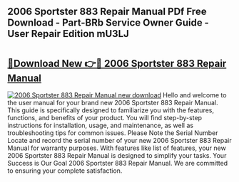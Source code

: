 ## 2006 Sportster 883 Repair Manual PDf Free Download - Part-BRb Service Owner Guide - User Repair Edition mU3LJ

# <h2><a href="http://bc74758.oget.top/?id=2006+Sportster+883+Repair+Manual">🔗Download New 👉🔴 2006 Sportster 883 Repair Manual</a></h2>

[![2006 Sportster 883 Repair Manual new download](https://i.imgur.com/5g1atiW.png)](http://bc74758.oget.top/?id=2006+Sportster+883+Repair+Manual)
Hello and welcome to the user manual for your brand new 2006 Sportster 883 Repair Manual. This guide is specifically designed to familiarize you with the features, functions, and benefits of your product. You will find step-by-step instructions for installation, usage, and maintenance, as well as troubleshooting tips for common issues. Please Note the Serial Number Locate and record the serial number of your new 2006 Sportster 883 Repair Manual for warranty purposes. With features like list of features, your new 2006 Sportster 883 Repair Manual is designed to simplify your tasks. Your Success is Our Goal 2006 Sportster 883 Repair Manual. We are committed to ensuring your complete satisfaction.
